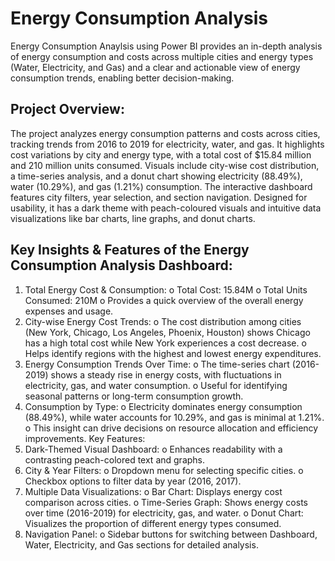 # Energy Consumption Analysis
Energy Consumption Anaylsis using Power BI provides an in-depth analysis of energy consumption and costs across multiple cities and energy types (Water, Electricity, and Gas) and a clear and actionable view of energy consumption trends, enabling better decision-making.
## Project Overview:
The project analyzes energy consumption patterns and costs across cities, tracking trends from 2016 to 2019 for electricity, water, and gas. It highlights cost variations by city and energy type, with a total cost of $15.84 million and 210 million units consumed. Visuals include city-wise cost distribution, a time-series analysis, and a donut chart showing electricity (88.49%), water (10.29%), and gas (1.21%) consumption. The interactive dashboard features city filters, year selection, and section navigation. Designed for usability, it has a dark theme with peach-coloured visuals and intuitive data visualizations like bar charts, line graphs, and donut charts.
## Key Insights & Features of the Energy Consumption Analysis Dashboard:
1.	Total Energy Cost & Consumption:
o	Total Cost: 15.84M
o	Total Units Consumed: 210M
o	Provides a quick overview of the overall energy expenses and usage.
2.	City-wise Energy Cost Trends:
o	The cost distribution among cities (New York, Chicago, Los Angeles, Phoenix, Houston) shows Chicago has a high total cost while New York experiences a cost decrease.
o	Helps identify regions with the highest and lowest energy expenditures.
3.	Energy Consumption Trends Over Time:
o	The time-series chart (2016-2019) shows a steady rise in energy costs, with fluctuations in electricity, gas, and water consumption.
o	Useful for identifying seasonal patterns or long-term consumption growth.
4.	Consumption by Type:
o	Electricity dominates energy consumption (88.49%), while water accounts for 10.29%, and gas is minimal at 1.21%.
o	This insight can drive decisions on resource allocation and efficiency improvements.
Key Features:
1.	Dark-Themed Visual Dashboard:
o	Enhances readability with a contrasting peach-colored text and graphs.
2.	City & Year Filters:
o	Dropdown menu for selecting specific cities.
o	Checkbox options to filter data by year (2016, 2017).
3.	Multiple Data Visualizations:
o	Bar Chart: Displays energy cost comparison across cities.
o	Time-Series Graph: Shows energy costs over time (2016-2019) for electricity, gas, and water.
o	Donut Chart: Visualizes the proportion of different energy types consumed.
4.	Navigation Panel:
o	Sidebar buttons for switching between Dashboard, Water, Electricity, and Gas sections for detailed analysis.


